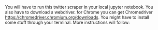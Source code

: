 You will have to run this twitter scraper in your local jupyter notebook. You also have
to download a webdriver. for Chrome you can get Chromedriver https://chromedriver.chromium.org/downloads.
You might have to install some stuff through your terminal. More instructions will follow:
